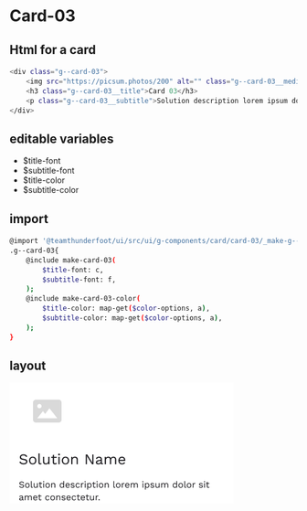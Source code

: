 # Card-03

## Html for a card

```sh
<div class="g--card-03">
    <img src="https://picsum.photos/200" alt="" class="g--card-03__media">
    <h3 class="g--card-03__title">Card 03</h3>
    <p class="g--card-03__subtitle">Solution description lorem ipsum dolor sit amet consectetur.</p>
</div>
```

## editable variables
- $title-font
- $subtitle-font
- $title-color
- $subtitle-color


## import
```sh
@import '@teamthunderfoot/ui/src/ui/g-components/card/card-03/_make-g--card-03';
.g--card-03{
    @include make-card-03(
        $title-font: c,
        $subtitle-font: f,
    );
    @include make-card-03-color(
        $title-color: map-get($color-options, a),
        $subtitle-color: map-get($color-options, a),
    );
}
```

## layout
![alt text][card-03]

[card-03]: /src/img/global-components/card/card-03.png 